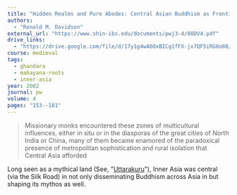```yaml
---
title: "Hidden Realms and Pure Abodes: Central Asian Buddhism as Frontier Religion in the Literature of India, Nepal, and Tibet"
authors:
  - "Ronald M. Davidson"
external_url: "https://www.shin-ibs.edu/documents/pwj3-4/08DV4.pdf"
drive_links:
  - "https://drive.google.com/file/d/17y1g4wA6OxBICg1fFX-jx7QF5iRG8o88/view?usp=sharing"
course: medieval
tags:
  - ghandara
  - mahayana-roots
  - inner-asia
year: 2002
journal: pw
volume: 4
pages: "153--181"
---
```


> Missionary monks encountered these zones of multicultural influences, either in situ or in the diasporas of the
great cities of North India or China, many of them became enamored of the
paradoxical presence of metropolitan sophistication and rural isolation
that Central Asia afforded

Long seen as a mythical land (See, "[Uttarakuru](/content/excerpts/uttarakuru_analayo)"), Inner Asia was central (via the Silk Road) in not only disseminating Buddhism across Asia in but shaping its mythos as well.
